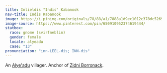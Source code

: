 ```yaml
---
title: Inlieldis "Indis" Kabanook
nav-title: Indis Kabanook
image: https://i.pinimg.com/originals/78/88/a1/7888a1d9ec1012c378dc526932d737d5.png
image-source: https://www.pinterest.com/pin/650910952374619444/
statbox:
  race: gnome (svirfneblin)
  gender: female
  locale: alyeadu
  case: "13"
pronunciation: "inn-LEEL-dis; INN-dis"
---
```


An [Alye'adu](../locales/alyeadu) villager. Anchor of [Zidni Borronack](zidni-borronack).
